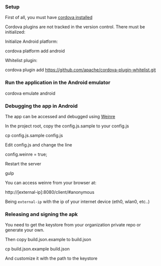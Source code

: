 ### Setup

First of all, you must have [cordova installed](https://cordova.apache.org/docs/en/4.0.0/guide_cli_index.md.html)

Cordova plugins are not tracked in the version control. There must be initialized:

Initialize Android platform:

  cordova platform add android

Whitelist plugin:

  cordova plugin add https://github.com/apache/cordova-plugin-whitelist.git

### Run the application in the Android emulator

  cordova emulate android

### Debugging the app in Android

The app can be accessed and debugged using [Weinre](http://people.apache.org/~pmuellr/weinre-docs/latest/Home.html)

In the project root, copy the config.js.sample to your config.js

  cp config.js.sample config.js

Edit config.js and change the line

  config.weinre = true;

Restart the server

  gulp

You can access weinre from your browser at:

  http://[external-ip]:8080/client/#anonymous

Being `external-ip` with the ip of your internet device (eth0, wlan0, etc..)

### Releasing and signing the apk

You need to get the keystore from your organization private repo or generate your own.

Then copy build.json.example to build.json

  cp build.json.example build.json

And customize it with the path to the keystore

